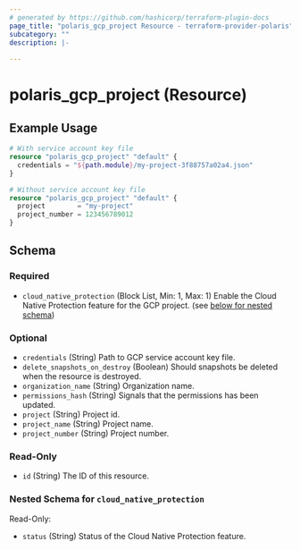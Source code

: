 ```yaml
---
# generated by https://github.com/hashicorp/terraform-plugin-docs
page_title: "polaris_gcp_project Resource - terraform-provider-polaris"
subcategory: ""
description: |-
  
---
```


# polaris_gcp_project (Resource)



## Example Usage

```terraform
# With service account key file
resource "polaris_gcp_project" "default" {
  credentials = "${path.module}/my-project-3f88757a02a4.json"
}

# Without service account key file
resource "polaris_gcp_project" "default" {
  project        = "my-project"
  project_number = 123456789012
}
```

<!-- schema generated by tfplugindocs -->
## Schema

### Required

- `cloud_native_protection` (Block List, Min: 1, Max: 1) Enable the Cloud Native Protection feature for the GCP project. (see [below for nested schema](#nestedblock--cloud_native_protection))

### Optional

- `credentials` (String) Path to GCP service account key file.
- `delete_snapshots_on_destroy` (Boolean) Should snapshots be deleted when the resource is destroyed.
- `organization_name` (String) Organization name.
- `permissions_hash` (String) Signals that the permissions has been updated.
- `project` (String) Project id.
- `project_name` (String) Project name.
- `project_number` (String) Project number.

### Read-Only

- `id` (String) The ID of this resource.

<a id="nestedblock--cloud_native_protection"></a>
### Nested Schema for `cloud_native_protection`

Read-Only:

- `status` (String) Status of the Cloud Native Protection feature.
